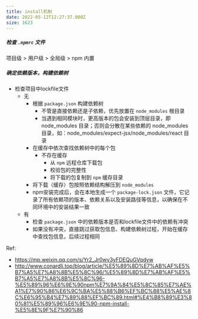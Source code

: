 ```yaml
---
title: install机制
date: 2022-05-12T12:27:37.000Z
size: 1623
---
```

##### 检查 `.npmrc` 文件
项目级 >  用户级 > 全局级  >  npm 内置 

##### 确定依赖版本，构建依赖树
- 检查项目中lockfile文件
  - 无 
    - 根据 `package.json` 构建依赖树
      - 不管是直接依赖还是子依赖，优先放置在 `node_modules` 根目录
      - 当遇到相同模块时，更高版本的包会安装到顶层目录，即 node_modules 目录；否则会分散在某些依赖的 node_modules 目录，如：node_modules/expect-jsx/node_modules/react 目录
    - 在缓存中依次查找依赖树中的每个包
      - 不存在缓存
        - 从 `npm` 远程仓库下载包
        - 校验包的完整性
        - 将下载的包复制到 `npm` 缓存目录
    - 将下载（缓存）包按照依赖结构解压到 `node_modules`
    - npm安装完成后，会在本地生成一个 `package-lock.json` 文件，它记录了所有依赖项的版本、依赖关系以及安装路径等信息，以确保在不同环境中的安装结果一致
  - 有
    - 检查 `package.json` 中的依赖版本是否和lockfile文件中的依赖有冲突
    - 如果没有冲突，直接跳过获取包信息、构建依赖树过程，开始在缓存中查找包信息，后续过程相同

Ref:
- https://mp.weixin.qq.com/s/Yr2_Jr0wv3yFDEQuGVqdyw
- http://www.conardli.top/blog/article/%E5%89%8D%E7%AB%AF%E5%B7%A5%E7%A8%8B%E5%8C%96/%E5%89%8D%E7%AB%AF%E5%B7%A5%E7%A8%8B%E5%8C%96-%E5%89%96%E6%9E%90npm%E7%9A%84%E5%8C%85%E7%AE%A1%E7%90%86%E6%9C%BA%E5%88%B6%EF%BC%88%E5%AE%8C%E6%95%B4%E7%89%88%EF%BC%89.html#%E4%B8%89%E3%80%81%E5%89%96%E6%9E%90-npm-install-%E5%8E%9F%E7%90%86
